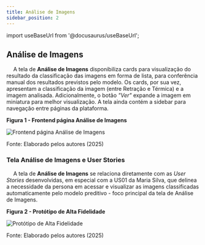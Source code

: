 ```yaml
---
title: Análise de Imagens
sidebar_position: 2
---
```


import useBaseUrl from '@docusaurus/useBaseUrl';


## Análise de Imagens

&emsp; A tela de **Análise de Imagens** disponibiliza cards para visualização do resultado da classificação das imagens em forma de lista, para conferência manual dos resultados previstos pelo modelo. Os cards, por sua vez, apresentam a classificação da imagem (entre Retração e Térmica) e a imagem analisada. Adicionalmente, o botão *"Ver"* expande a imagem em miniatura para melhor visualização. A tela ainda contém a sidebar para navegação entre páginas da plataforma.

<div style={{ textAlign: 'center' }}>
  <p><strong>Figura 1 - Frontend página Análise de Imagens</strong></p>
  <img 
    src={useBaseUrl('/img/pagina_analise.png')} 
    alt="Frontend página Análise de Imagens" 
    title="Frontend página Análise de Imagens" 
    style={{ maxWidth: '100%', height: 'auto' }}
  />
  <p>Fonte: Elaborado pelos autores (2025)</p>
</div>

### Tela Análise de Imagens e User Stories

&emsp; A tela de **Análise de Imagens** se relaciona diretamente com as *User Stories* desenvolvidas, em especial com a US01 da Maria Silva, que delinea a necessidade da persona em acessar e visualizar as imagens classificadas automaticamente pelo modelo preditivo - foco principal da tela de Análise de Imagens. 

<div style={{ textAlign: 'center' }}>
  <p><strong>Figura 2 - Protótipo de Alta Fidelidade</strong></p>
  <img 
    src={useBaseUrl('/img/analise_alta_fidelidade.png')} 
    alt="Protótipo de Alta Fidelidade" 
    title="Protótipo de Alta Fidelidade" 
    style={{ maxWidth: '100%', height: 'auto' }}
  />
  <p>Fonte: Elaborado pelos autores (2025)</p>
</div>